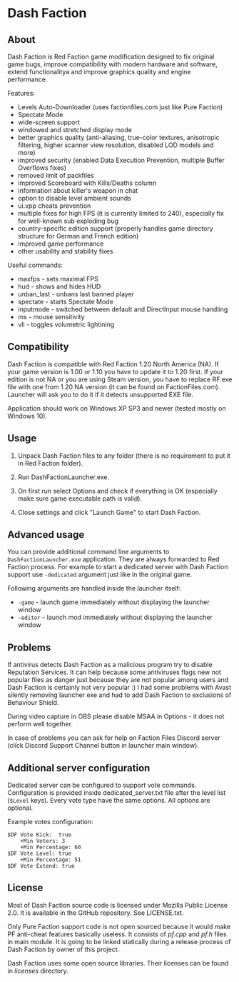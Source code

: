 Dash Faction
============

About
-----
Dash Faction is Red Faction game modification designed to fix original game bugs, improve compatibility with modern
hardware and software, extend functionalitya and improve graphics quality and engine performance.

Features:
- Levels Auto-Downloader (uses factionfiles.com just like Pure Faction)
- Spectate Mode
- wide-screen support
- windowed and stretched display mode
- better graphics quality (anti-aliasing, true-color textures, anisotropic filtering, higher scanner view resolution, disabled LOD models and more)
- improved security (enabled Data Execution Prevention, multiple Buffer Overflows fixes)
- removed limit of packfiles
- improved Scoreboard with Kills/Deaths column
- information about killer's weapon in chat
- option to disable level ambient sounds
- ui.vpp cheats prevention
- multiple fixes for high FPS (it is currently limited to 240), especially fix for well-known sub exploding bug
- country-specific edition support (properly handles game directory structure for German and French edition)
- improved game performance
- other usability and stability fixes

Useful commands:
- maxfps <limit> - sets maximal FPS
- hud - shows and hides HUD
- unban_last - unbans last banned player
- spectate <player> - starts Spectate Mode
- inputmode - switched between default and DirectInput mouse handling
- ms <value> - mouse sensitivity
- vli - toggles volumetric lightining

Compatibility
-------------
Dash Faction is compatible with Red Faction 1.20 North America (NA).
If your game version is 1.00 or 1.10 you have to update it to 1.20 first.
If your edition is not NA or you are using Steam version, you have to replace RF.exe file with one from
1.20 NA version (it can be found on FactionFiles.com). Launcher will ask you to do it if it detects
unsupported EXE file.

Application should work on Windows XP SP3 and newer (tested mostly on Windows 10).

Usage
-----
1. Unpack Dash Faction files to any folder (there is no requirement to put it in Red Faction folder).

2. Run DashFactionLauncher.exe.

3. On first run select Options and check if everything is OK (especially make sure game executable path is valid).

4. Close settings and click "Launch Game" to start Dash Faction.

Advanced usage
--------------
You can provide additional command line arguments to `DashFactionLauncher.exe` application. They are always forwarded
to Red Faction process. For example to start a dedicated server with Dash Faction support use `-dedicated` argument
just like in the original game.

Following arguments are handled inside the launcher itself:

* `-game` - launch game immediately without displaying the launcher window
* `-editor` - launch mod immediately without displaying the launcher window

Problems
--------
If antivirus detects Dash Faction as a malicious program try to disable Reputation Services. It can help
because some antiviruses flags new not popular files as danger just because they are not popular among users
and Dash Faction is certainly not very popular :)
I had some problems with Avast silently removing launcher exe and had to add Dash Faction to exclusions of
Behaviour Shield.

During video capture in OBS please disable MSAA in Options - it does not perform well together.

In case of problems you can ask for help on Faction Files Discord server (click Discord Support Channel button in
launcher main window).

Additional server configuration
-------------------------------
Dedicated server can be configured to support vote commands.
Configuration is provided inside dedicated_server.txt file after the level list (`$Level` keys).
Every vote type have the same options. All options are optional.

Example votes configuration:

    $DF Vote Kick:  true
        +Min Voters: 3
        +Min Percentage: 60
    $DF Vote Level: true
        +Min Percentage: 51
    $DF Vote Extend: true

License
-------
Most of Dash Faction source code is licensed under Mozilla Public License 2.0. It is available in the GitHub repository.
See LICENSE.txt.

Only Pure Faction support code is not open sourced because it would make PF anti-cheat features basically useless.
It consists of *pf.cpp* and *pf.h* files in main module. It is going to be linked statically during a release process
of Dash Faction by owner of this project.

Dash Faction uses some open source libraries. Their licenses can be found in *licenses* directory.
